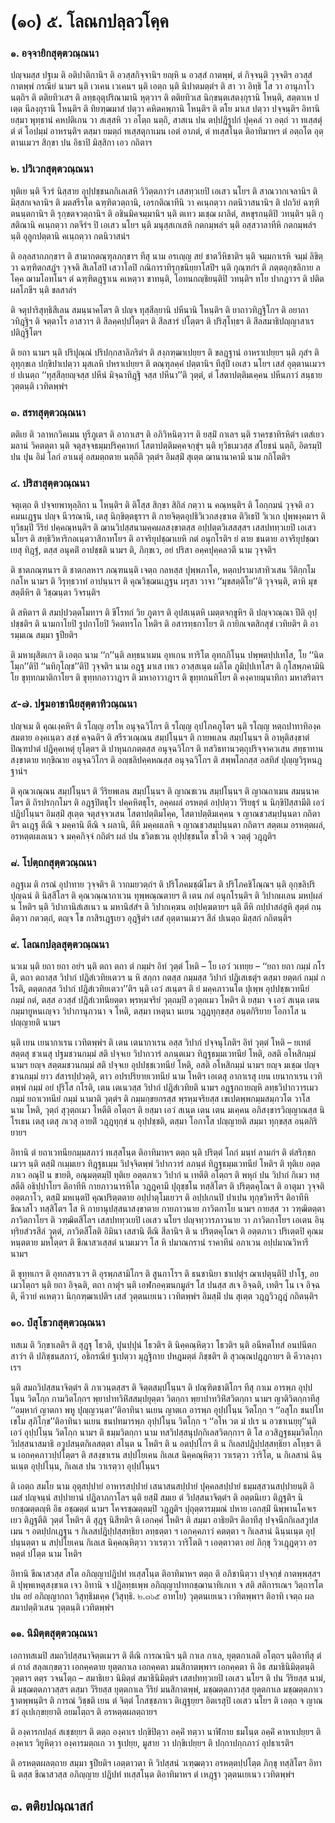 <h1>(๑๐) ๕. โลณกปลฺลวโคฺค</h1>
<h3>๑. อจฺจายิกสุตฺตวณฺณนา</h3>
<p> ปญฺจมสฺส    ปฐเม ติ อติปาติกานิฯ ติ อวสฺสกิจฺจานิฯ ยญฺหิ น อวสฺสํ กาตพฺพํ, ตํ กิจฺจนฺติ วุจฺจติฯ อวสฺสํ กาตพฺพํ กรณียํ นามฯ นฺติ เวเคน เวเคนฯ นฺติ เอตฺถ นฺติ นิปาตมตฺตํฯ ติ สา วา อิทฺธิ โส วา อานุภาโว นตฺถิฯ ติ ตติยทิวเสฯ ติ ลทฺธอุตุปริณามานิ หุตฺวาฯ ติ ตติยทิวเส นิกฺขนฺตเสตงฺกุรานิ โหนฺติ, สตฺตาเห ปเตฺต นีลงฺกุรานิ โหนฺติฯ ติ ทิยฑฺฒมาสํ ปตฺวา คหิตคพฺภานิ โหนฺติฯ ติ ตโย มาเส ปตฺวา ปจฺจนฺติฯ อิทานิ ยสฺมา พุทฺธานํ คหปติเกน วา สเสฺสหิ วา อโตฺถ นตฺถิ, สาสเน ปน ตปฺปฎิรูปกํ ปุคฺคลํ วา อตฺถํ วา ทเสฺสตุํ ตํ ตํ โอปมฺมํ อาหรนฺติฯ ตสฺมา ยมตฺถํ ทเสฺสตุกาเมน เอตํ อาภตํ, ตํ ทเสฺสโนฺต ติอาทิมาหฯ ตํ อตฺถโต อุตฺตานเมวฯ สิกฺขา ปน อิธาปิ มิสฺสิกา เอว กถิตาฯ</p>


<h3>๒. ปวิเวกสุตฺตวณฺณนา</h3>
<p> ทุติเย นฺติ จีวรํ นิสฺสาย อุปฺปชฺชนกกิเลเสหิ วิวิตฺตภาวํฯ เสสทฺวเยปิ เอเสว นโยฯ ติ สาณวากเจลานิฯ ติ มิสฺสกเจลานิฯ ติ มตสรีรโต ฉฑฺฑิตวตฺถานิ, เอรกติณาทีนิ วา คเนฺถตฺวา กตนิวาสนานิฯ ติ ปถวิยํ ฉฑฺฑิตนนฺตกานิฯ ติ รุกฺขตจวตฺถานิฯ ติ  อชินมิคจมฺมานิฯ นฺติ ตเทว มเชฺฌ ผาลิตํ, สหขุรกนฺติปิ วทนฺติฯ นฺติ กุสติณานิ คเนฺถตฺวา กตจีรํฯ ปิ เอเสว นโยฯ นฺติ มนุสฺสเกเสหิ กตกมฺพลํฯ นฺติ อสฺสวาลาทีหิ กตกมฺพลํฯ นฺติ อุลูกปตฺตานิ คเนฺถตฺวา กตนิวาสนํฯ</p>


<p>ติ   อลฺลสากภกฺขาฯ ติ สามากตณฺฑุลภกฺขาฯ ทีสุ  นาม อรเญฺญ สยํ ชาตวีหิชาติฯ นฺติ จมฺมกาเรหิ จมฺมํ ลิขิตฺวา ฉฑฺฑิตกสฎํฯ  วุจฺจติ สิเลโสปิ เสวาโลปิ กณิการาทิรุกฺขนิยฺยาโสปิฯ นฺติ กุณฺฑกํฯ ติ ภตฺตอุกฺขลิกาย ลโคฺค ฌามโอทโนฯ ตํ ฉฑฺฑิตฎฺฐาเน คเหตฺวา ขาทนฺติ, โอทนกญฺชิยนฺติปิ วทนฺติฯ ทโย ปากฎาวฯ ติ ปติตผลโภชีฯ นฺติ ขลสาลํฯ</p>


<p>ติ จตุปาริสุทฺธิสีเลน สมนฺนาคโตฯ ติ ปญฺจ ทุสฺสีลฺยานิ ปหีนานิ โหนฺติฯ ติ ยาถาวทิฎฺฐิโกฯ ติ อยาถาวทิฎฺฐิฯ ติ จตฺตาโร อาสวาฯ ติ สีลคฺคปฺปโตฺตฯ ติ สีลสารํ ปโตฺตฯ ติ ปริสุโทฺธฯ ติ สีลสมาธิปญฺญาสาเร ปติฎฺฐิโตฯ</p>


<p>ติ ยถา นามฯ นฺติ  ปริปุณฺณํ ปริปกฺกสาลิภริตํฯ ติ สงฺกฑฺฒาเปยฺยฯ ติ ขลฎฺฐานํ อาหราเปยฺยฯ นฺติ ภุสํฯ ติ อุทุกฺขเล ปกฺขิปาเปตฺวา มุสเลหิ ปหราเปยฺยฯ ติ ตณฺฑุลคฺคํ ปตฺตานิฯ ทีสุปิ เอเสว นโยฯ เสสํ อุตฺตานเมวฯ ยํ ปเนตฺถ ‘‘ทุสฺสีลฺยญฺจสฺส ปหีนํ มิจฺฉาทิฎฺฐิ จสฺส ปหีนา’’ติ วุตฺตํ, ตํ โสตาปตฺติมเคฺคน ปหีนภาวํ สนฺธาย วุตฺตนฺติ เวทิตพฺพํฯ</p>


<h3>๓. สรทสุตฺตวณฺณนา</h3>
<p> ตติเย ติ วลาหกวิคเมน ทูรีภูเตฯ ติ อากาเสฯ ติ อภิวิหนิตฺวาฯ ติ ยสฺมิํ กาเลฯ นฺติ ราครชาทิรหิตํฯ เตสํเยว มลานํ วิคตตฺตา นฺติ จตุสจฺจธมฺมปริคฺคาหกํ โสตาปตฺติมคฺคจกฺขุํฯ นฺติ ทุวิธเมวสฺส สํโยชนํ นตฺถิ, อิตรมฺปิ ปน ปุน อิมํ โลกํ อาเนตุํ อสมตฺถตาย นตฺถีติ วุตฺตํฯ อิมสฺมิํ สุเตฺต ฌานานาคามี นาม กถิโตติฯ</p>


<h3>๔. ปริสาสุตฺตวณฺณนา</h3>
<p> จตุเตฺถ  ติ ปจฺจยพาหุลฺลิกา น โหนฺติฯ ติ ติโสฺส สิกฺขา สิถิลํ กตฺวา น คณฺหนฺติฯ ติ  โอกฺกมนํ วุจฺจติ อวคมนเฎฺฐน ปญฺจ นีวรณานิ, เตสุ นิกฺขิตฺตธุราฯ ติ กายจิตฺตอุปธิวิเวกสงฺขาเต ติวิเธปิ วิเวเก ปุพฺพงฺคมาฯ ติ ทุวิธมฺปิ วีริยํ ปคฺคณฺหนฺติฯ ติ ฌานวิปสฺสนามคฺคผลสงฺขาตสฺส อปฺปตฺตวิเสสสฺสฯ เสสปททฺวเยปิ เอเสว นโยฯ   ติ สทฺธิวิหาริกอเนฺตวาสิกาทโยฯ ติ อาจริยุปชฺฌาเยหิ กตํ อนุกโรติฯ ยํ ตาย ชนตาย อาจริยุปชฺฌาเยสุ ทิฎฺฐํ, ตสฺส อนุคติํ อาปชฺชติ นามฯ ติ, ภิกฺขเว, อยํ ปริสา อคฺคปุคฺคลวตี นาม วุจฺจติฯ</p>


<p>ติ ชาตภณฺฑนาฯ ติ ชาตกลหาฯ ภณฺฑนนฺติ เจตฺถ กลหสฺส ปุพฺพภาโค, หตฺถปรามาสาทิวเสน วีติกฺกโม กลโห นามฯ ติ วิรุทฺธวาทํ อาปนฺนาฯ ติ คุณวิชฺฌนเฎฺฐน ผรุสา วาจา ‘‘มุขสตฺติโย’’ติ วุจฺจนฺติ, ตาหิ มุขสตฺตีหิฯ ติ วิชฺฌนฺตา วิจรนฺติฯ</p>


<p>ติ สหิตาฯ ติ สมปฺปวตฺตโมทาฯ ติ ขีโรทกํ วิย ภูตาฯ ติ อุปสเนฺตหิ เมตฺตจกฺขูหิฯ ติ ปญฺจวณฺณา ปีติ อุปฺปชฺชติฯ ติ นามกาโยปิ รูปกาโยปิ วิคตทรโถ โหติฯ ติ อสารทฺธกาโยฯ ติ กายิกเจตสิกสุขํ เวทิยติฯ ติ อารมฺมเณ สมฺมา ฐปียติฯ</p>


<p>ติ มหาผุสิตเกฯ ติ เอตฺถ  นาม ‘‘ก’’นฺติ ลทฺธนาเมน อุทเกน ทาริโต อุทกภิโนฺน ปพฺพตปฺปเทโส, โย ‘‘นิตโมฺภ’’ติปิ ‘‘นทิกุโญฺช’’ติปิ วุจฺจติฯ  นาม อฎฺฐ มาเส เทเว อวสฺสเนฺต ผลิโต ภูมิปฺปเทโสฯ ติ กุโสพฺภคามินิโย ขุทฺทกมาติกาโยฯ ติ ขุทฺทกอาวาฎาฯ ติ มหาอาวาฎาฯ ติ ขุทฺทกนทิโยฯ ติ  คงฺคายมุนาทิกา มหาสริตาฯ</p>


<h3>๕-๗. ปฐมอาชานียสุตฺตาทิวณฺณนา</h3>
<p> ปญฺจเม   ติ คุณเงฺคหิฯ ติ รโญฺญ อรโห อนุจฺฉวิโกฯ ติ รโญฺญ อุปโภคภูโตฯ นฺติ รโญฺญ หตฺถปาทาทิองฺคสมตาย องฺคเนฺตว สงฺขํ คจฺฉติฯ ติ สรีรวเณฺณน สมฺปโนฺนฯ ติ กายพเลน สมฺปโนฺนฯ ติ อาหุติสงฺขาตํ ปิณฺฑปาตํ ปฎิคฺคเหตุํ ยุโตฺตฯ ติ ปาหุนกภตฺตสฺส อนุจฺฉวิโกฯ ติ ทสวิธทานวตฺถุปริจฺจาควเสน สทฺธาทานสงฺขาตาย ทกฺขิณาย อนุจฺฉวิโกฯ ติ อญฺชลิปคฺคหณสฺส อนุจฺฉวิโกฯ ติ สพฺพโลกสฺส อสทิสํ ปุญฺญวิรุหนฎฺฐานํฯ</p>


<p>ติ คุณวเณฺณน สมฺปโนฺนฯ ติ วีริยพเลน สมฺปโนฺนฯ ติ ญาณชเวน สมฺปโนฺนฯ ติ ญาณถาเมน สมนฺนาคโตฯ ติ ถิรปรกฺกโมฯ ติ อฎฺฐปิตธุโร ปคฺคหิตธุโร, อคฺคผลํ อรหตฺตํ อปฺปตฺวา วีริยธุรํ น นิกฺขิปิสฺสามีติ เอวํ ปฎิปโนฺนฯ อิมสฺมิํ สุเตฺต จตุสจฺจวเสน โสตาปตฺติมโคฺค, โสตาปตฺติมเคฺคน จ ญาณชวสมฺปนฺนตา กถิตาติฯ ฉเฎฺฐ ตีณิ จ มคฺคานิ ตีณิ จ ผลานิ, ตีหิ มคฺคผเลหิ จ ญาณชวสมฺปนฺนตา กถิตาฯ สตฺตเม อรหตฺตผลํ, อรหตฺตผเลเนว จ มคฺคกิจฺจํ กถิตํฯ ผลํ ปน ชวิตชเวน อุปฺปชฺชนโต ชโวติ จ วตฺตุํ วฎฺฎติฯ</p>


<h3>๘. โปตฺถกสุตฺตวณฺณนา</h3>
<p> อฎฺฐเม  ติ กรณํ อุปาทาย วุจฺจติฯ ติ วากมยวตฺถํฯ ติ ปริโภคมชฺฌิโมฯ ติ ปริโภคชิโณฺณฯ นฺติ อุกฺขลิปริปุญฺฉนํ ติ นิสฺสีโลฯ ติ คุณวณฺณาภาเวน ทุพฺพณฺณตายฯ ติ เตน กตํ อนุกโรนฺติฯ ติ วิปากผเลน มหปฺผลํ น โหติฯ นฺติ วิปากานิสํเสเนว น มหานิสํสํฯ ติ  วิปากเคฺฆน อปฺปคฺฆตายฯ นฺติ ตีหิ กปฺปาสอํสูหิ สุตฺตํ กนฺติตฺวา กตวตฺถํ, ตญฺจ โข กาสิรเฎฺฐเยว อุฎฺฐิตํฯ เสสํ อุตฺตานเมวฯ สีลํ ปเนตฺถ มิสฺสกํ กถิตนฺติฯ</p>


<h3>๙. โลณกปลฺลสุตฺตวณฺณนา</h3>
<p> นวเม  นฺติ ยถา ยถา อยํฯ นฺติ ตถา ตถา ตํ กมฺมํฯ อิทํ วุตฺตํ โหติ – โย เอวํ วเทยฺย – ‘‘ยถา ยถา กมฺมํ กโรติ, ตถา ตถาสฺส วิปากํ ปฎิสํเวทิยเตวฯ น หิ สกฺกา กตสฺส กมฺมสฺส วิปากํ ปฎิเสเธตุํฯ ตสฺมา ยตฺตกํ กมฺมํ กโรติ, ตตฺตกสฺส วิปากํ ปฎิสํเวทิยเตวา’’ติฯ นฺติ เอวํ สเนฺตฯ ติ ยํ มคฺคภาวนโต ปุเพฺพ อุปปชฺชเวทนียํ กมฺมํ กตํ, ตสฺส อวสฺสํ ปฎิสํเวทนียตฺตา พฺรหฺมจริยํ วุตฺถมฺปิ อวุตฺถเมว โหติฯ ติ ยสฺมา จ เอวํ สเนฺต เตน กมฺมายูหนเญฺจว วิปากานุภวนา จ โหติ, ตสฺมา เหตุนา นเยน วฎฺฎทุกฺขสฺส อนฺตกิริยาย โอกาโส น ปญฺญายติ นามฯ</p>


<p>นฺติ เยน เยนากาเรน เวทิตพฺพํฯ   ติ เตน เตนากาเรน อสฺส วิปากํ ปจฺจนุโภติฯ อิทํ วุตฺตํ โหติ – ยเทตํ สตฺตสุ ชวเนสุ ปฐมชวนกมฺมํ สติ ปจฺจเย วิปากวารํ ลภนฺตเมว ทิฎฺฐธมฺมเวทนียํ โหติ, อสติ อโหสิกมฺมํ นามฯ ยญฺจ สตฺตมชวนกมฺมํ สติ ปจฺจเย อุปปชฺชเวทนียํ โหติ, อสติ อโหสิกมฺมํ นามฯ ยญฺจ มเชฺฌ ปญฺจชวนกมฺมํ ยาว สํสารปฺปวตฺติ, ตาว อปรปริยายเวทนียํ นาม โหติฯ เอเตสุ อากาเรสุ เยน เยนากาเรน เวทิตพฺพํ กมฺมํ อยํ ปุริโส กโรติ, เตน เตเนวสฺส วิปากํ ปฎิสํเวทิยติ นามฯ อฎฺฐกถายญฺหิ ลทฺธวิปากวารเมว กมฺมํ ยถาเวทนียํ กมฺมํ นามาติ วุตฺตํฯ ติ กมฺมกฺขยกรสฺส พฺรหฺมจริยสฺส เขเปตพฺพกมฺมสมฺภวโต วาโส นาม โหติ, วุตฺถํ สุวุตฺถเมว โหตีติ  อโตฺถฯ ติ ยสฺมา เอวํ สเนฺต เตน เตน มเคฺคน อภิสงฺขารวิญฺญาณสฺส นิโรเธน เตสุ เตสุ ภเวสุ อายติํ วฎฺฎทุกฺขํ น อุปฺปชฺชติ, ตสฺมา โอกาโส ปญฺญายติ สมฺมา ทุกฺขสฺส อนฺตกิริยายฯ</p>


<p>อิทานิ ตํ ยถาเวทนียกมฺมสภาวํ ทเสฺสโนฺต ติอาทิมาหฯ ตตฺถ นฺติ ปริตฺตํ โถกํ มนฺทํ ลามกํฯ ติ ตํสริกฺขกเมวฯ นฺติ ตสฺมิํ กเมฺมเยว ทิฎฺฐธเมฺม วิปจฺจิตพฺพํ วิปากวารํ ลภนฺตํ ทิฎฺฐธมฺมเวทนียํ โหติฯ ติ ทุติเย อตฺตภาเว อณุปิ น ขายติ, อณุมตฺตมฺปิ ทุติเย อตฺตภาเว  วิปากํ น เทตีติ อโตฺถฯ ติ  พหุกํ ปน วิปากํ กิเมว ทสฺสตีติ อธิปฺปาโยฯ ติอาทีหิ กายภาวนารหิโต วฎฺฎคามี ปุถุชฺชโน ทสฺสิโตฯ ติ ปริตฺตคุโณฯ ติ อาตุมา วุจฺจติ อตฺตภาโว, ตสฺมิํ มหเนฺตปิ คุณปริตฺตตาย อปฺปาตุโมเยวฯ ติ อปฺปเกนปิ ปาเปน ทุกฺขวิหารีฯ ติอาทีหิ ขีณาสโว ทสฺสิโตฯ โส หิ กายานุปสฺสนาสงฺขาตาย กายภาวนาย ภาวิตกาโย นามฯ กายสฺส วา วฑฺฒิตตฺตา ภาวิตกาโยฯ ติ วฑฺฒิตสีโลฯ เสสปททฺวเยปิ เอเสว นโยฯ ปญฺจทฺวารภาวนาย วา ภาวิตกาโยฯ เอเตน อินฺทฺริยสํวรสีลํ วุตฺตํ, ภาวิตสีโลติ อิมินา เสสานิ ตีณิ สีลานิฯ ติ น ปริตฺตคุโณฯ ติ อตฺตภาเว ปริเตฺตปิ คุณมหนฺตตาย มหโตฺตฯ ติ ขีณาสวเสฺสตํ นามเมวฯ โส หิ ปมาณกรานํ ราคาทีนํ อภาเวน อปฺปมาณวิหารี นามฯ</p>


<p>ติ ขุทฺทเกฯ ติ อุทกสราเวฯ ติ อุรพฺภสามิโกฯ ติ สูนกาโรฯ ติ ธนชานิยา ชาเปตุํฯ ฌาเปตุนฺติปิ ปาโฐ, อยเมวโตฺถฯ นฺติ ยถา อิจฺฉติ, ตถา กาตุํฯ นฺติ เอฬกอคฺฆนกมูลํฯ โส ปนสฺส สเจ อิจฺฉติ, เทติฯ โน เจ อิจฺฉติ, คีวายํ คเหตฺวา  นิกฺกฑฺฒาเปติฯ เสสํ  วุตฺตนเยเนว เวทิตพฺพํฯ อิมสฺมิํ ปน สุเตฺต วฎฺฎวิวฎฺฎํ กถิตนฺติฯ</p>


<h3>๑๐. ปํสุโธวกสุตฺตวณฺณนา</h3>
<p> ทสเม ติ วิกฺขาเลติฯ ติ สุฎฺฐุ โธวติ, ปุนปฺปุนํ โธวติฯ ติ นิคฺคณฺหิตฺวา โธวติฯ นฺติ อนีหตโทสํ อนปนีตกสาวํฯ ติ ปภิชฺชนสภาวํ, อธิกรณียํ ฐเปตฺวา มุฎฺฐิกาย ปหฎมตฺตํ ภิชฺชติฯ ติ สุวณฺณปฎฺฎกายฯ ติ คีวาลงฺกาเรฯ</p>


<p>นฺติ สมถวิปสฺสนาจิตฺตํฯ ติ ภาเวนฺตสฺสฯ ติ จิตฺตสมฺปโนฺนฯ ติ ปณฺฑิตชาติโกฯ ทีสุ กาเม อารพฺภ อุปฺปโนฺน วิตโกฺก กามวิตโกฺกฯ พฺยาปาทวิหิํสสมฺปยุตฺตา วิตกฺกา พฺยาปาทวิหิํสวิตกฺกา นามฯ ญาติวิตกฺกาทีสุ ‘‘อมฺหากํ ญาตกา พหู ปุญฺญวนฺตา’’ติอาทินา นเยน ญาตเก อารพฺภ อุปฺปโนฺน  วิตโกฺก ฯ ‘‘อสุโก ชนปโท เขโม สุภิโกฺข’’ติอาทินา นเยน ชนปทมารพฺภ อุปฺปโนฺน วิตโกฺก ฯ ‘‘อโห วต มํ ปเร น อวชาเนยฺยุ’’นฺติ เอวํ อุปฺปโนฺน วิตโกฺก  นามฯ ติ ธมฺมวิตกฺกา นาม ทสวิปสฺสนุปกฺกิเลสวิตกฺกาฯ ติ โส อวสิฎฺฐธมฺมวิตโกฺก วิปสฺสนาสมาธิ อวูปสนฺตกิเลสตฺตา สโนฺต น โหติฯ ติ น อตปฺปโกฯ ติ  น กิเลสปฎิปฺปสฺสทฺธิยา ลโทฺธฯ ติ น เอกคฺคภาวปฺปโตฺตฯ ติ สสงฺขาเรน สปฺปโยเคน กิเลเส นิคฺคณฺหิตฺวา วาเรตฺวา วาริโต, น กิเลสานํ ฉินฺนเนฺต อุปฺปโนฺน, กิเลเส ปน วาเรตฺวา อุปฺปโนฺนฯ</p>


<p>  ติ เอตฺถ สมโย นาม อุตุสปฺปายํ อาหารสปฺปายํ เสนาสนสปฺปายํ ปุคฺคลสปฺปายํ ธมฺมสฺสวนสปฺปายนฺติ อิเมสํ ปญฺจนฺนํ สปฺปายานํ ปฎิลาภกาโลฯ นฺติ ยสฺมิํ สมเย ตํ วิปสฺสนาจิตฺตํฯ ติ อตฺตนิเยว ติฎฺฐติฯ นิยกชฺฌตฺตญฺหิ อิธ อชฺฌตฺตํ นามฯ โคจรชฺฌตฺตมฺปิ วฎฺฎติฯ ปุถุตฺตารมฺมณํ ปหาย เอกสฺมิํ นิพฺพานโคจเรเยว ติฎฺฐตีติ วุตฺตํ โหติฯ ติ สุฎฺฐุ นิสีทติฯ ติ เอกคฺคํ โหติฯ ติ สมฺมา อาธิยติฯ ติอาทีสุ ปจฺจนีกกิเลสวูปสเมน ฯ อตปฺปกเฎฺฐน ฯ กิเลสปฎิปฺปสฺสทฺธิยา ลทฺธตฺตา ฯ เอกคฺคภาวํ คตตฺตา ฯ กิเลสานํ ฉินฺนเนฺต อุปฺปนฺนตฺตา น สปฺปโยเคน กิเลเส นิคฺคณฺหิตฺวา วาเรตฺวา วาริโตติ ฯ เอตฺตาวตา อยํ ภิกฺขุ วิวเฎฺฎตฺวา อรหตฺตํ ปโตฺต นาม โหติฯ</p>


<p>อิทานิ ขีณาสวสฺส สโต อภิญฺญาปฎิปทํ ทเสฺสโนฺต ติอาทิมาหฯ ตตฺถ ติ อภิชานิตฺวา ปจฺจกฺขํ กาตพฺพสฺสฯ ติ ปุพฺพเหตุสงฺขาเต เจว อิทานิ จ ปฎิลทฺธเพฺพ อภิญฺญาปาทกชฺฌานาทิเภเท จ สติ สติการเณฯ วิตฺถารโต  ปน อยํ อภิญฺญากถา วิสุทฺธิมเคฺค (วิสุทฺธิ. ๒.๓๖๕ อาทโย) วุตฺตนเยเนว เวทิตพฺพาฯ ติอาทิ เจตฺถ ผลสมาปตฺติวเสน วุตฺตนฺติ เวทิตพฺพํฯ</p>


<h3>๑๑. นิมิตฺตสุตฺตวณฺณนา</h3>
<p> เอกาทสเมปิ   สมถวิปสฺสนาจิตฺตเมวฯ ติ ตีณิ การณานิฯ นฺติ กาเล กาเล, ยุตฺตกาเลติ อโตฺถฯ นฺติอาทีสุ ตํ ตํ กาลํ สลฺลเกฺขตฺวา เอกคฺคตาย ยุตฺตกาเล เอกคฺคตา มนสิกาตพฺพาฯ เอกคฺคตา หิ อิธ สมาธินิมิตฺตนฺติ วุตฺตาฯ ตตฺร วจนโตฺถ – สมาธิเยว นิมิตฺตํ สมาธินิมิตฺตํฯ เสสปททฺวเยปิ เอเสว นโยฯ ติ ปน วีริยสฺส นามํ, ติ มชฺฌตฺตภาวสฺสฯ ตสฺมา  วีริยสฺส ยุตฺตกาเล วีริยํ มนสิกาตพฺพํ, มชฺฌตฺตภาวสฺส ยุตฺตกาเล มชฺฌตฺตภาเว ฐาตพฺพนฺติฯ ติ การณํ วิชฺชติ เยน ตํ จิตฺตํ โกสชฺชภาเว ติเฎฺฐยฺยฯ อิตเรสุปิ เอเสว นโยฯ ติ เอตฺถ จ ญาณชวํ อุเปเกฺขยฺยาติ อยมโตฺถฯ ติ อรหตฺตผลตฺถายฯ</p>


<p>ติ องฺคารกปลฺลํ สเชฺชยฺยฯ ติ ตตฺถ องฺคาเร ปกฺขิปิตฺวา อคฺคิํ ทตฺวา นาฬิกาย ธมโนฺต อคฺคิํ คาหาเปยฺยฯ ติ องฺคาเร วิยูหิตฺวา องฺคารมตฺถเก วา ฐเปยฺย, มูสาย วา ปกฺขิเปยฺยฯ ติ ปกฺกาปกฺกภาวํ อุปธาเรติฯ</p>


<p>ติ อรหตฺตผลตฺถาย สมฺมา ฐปียติฯ เอตฺตาวตา  หิ วิปสฺสนํ วเฑฺฒตฺวา อรหตฺตปฺปโตฺต ภิกฺขุ ทสฺสิโตฯ อิทานิ ตสฺส ขีณาสวสฺส อภิญฺญาย ปฎิปทํ ทเสฺสโนฺต ติอาทิมาหฯ ตํ เหฎฺฐา วุตฺตนเยเนว เวทิตพฺพํฯ</p>

</p>

</p>


<h2>๓. ตติยปณฺณาสกํ</h2>